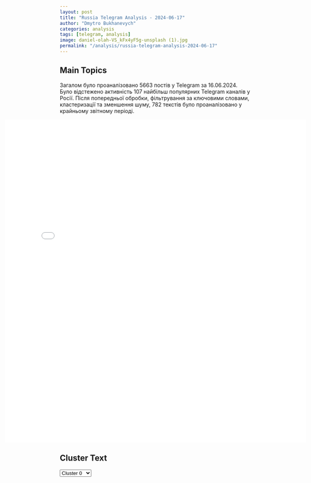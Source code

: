 ```yaml
---
layout: post
title: "Russia Telegram Analysis - 2024-06-17"
author: "Dmytro Bukhanevych"
categories: analysis
tags: [telegram, analysis]
image: daniel-olah-VS_kFx4yF5g-unsplash (1).jpg
permalink: "/analysis/russia-telegram-analysis-2024-06-17"
---
```


<style>
    /* Adjusting iframe-container styles */
    .wide-iframe-container {
        width: calc(100% + 30vw);  /* Extending the width */
        margin-left: -15vw;       /* Negative margin to push to the left */
        overflow: hidden;         /* In case the iframe content spills over */
    }

    .wide-iframe-container iframe {
        width: 100%;  /* Making the iframe take the full width of its container */
        border: none; /* Removing any borders from the iframe */
    }

    /* Toggle mechanism */
    .hidden {
        display: none;
    }
    
    .show-content-target:checked + .show-content {
        display: block;
    }
</style>

<h2>Main Topics</h2>
<p>Загалом було проаналізовано 5663 постів у Telegram за 16.06.2024. Було відстежено активність 107 найбільш популярних Telegram каналів у Росії. Після попередньої обробки, фільтрування за ключовими словами, кластеризації та зменшення шуму, 782 текстів було проаналізовано у крайньому звітному періоді.</p>
<!-- Embedding Main Plotly Visualization -->
<div class="wide-iframe-container">
    <iframe src="{{site.baseurl}}/visualizations/2024-06-17/fig_topics_time.html" height="850"></iframe>
</div>


<h2>Cluster Text</h2>

<!-- Dropdown to select a cluster -->
<select id="clusterSelector" onchange="displayClusterText()">
<option value="0">Cluster 0</option><option value="1">Cluster 1</option><option value="2">Cluster 2</option><option value="3">Cluster 3</option><option value="4">Cluster 4</option><option value="5">Cluster 5</option><option value="6">Cluster 6</option><option value="7">Cluster 7</option><option value="8">Cluster 8</option><option value="9">Cluster 9</option><option value="10">Cluster 10</option><option value="11">Cluster 11</option><option value="12">Cluster 12</option>
</select>

<!-- Display area for the selected cluster's text -->
<div id="clusterTextDisplay" class="hidden"></div>

<script type="text/javascript">
    var clusterDetails = {"0": "<b>Total Posts:</b> 20<br><b>Date:</b> 2024-06-16 11:53:20+00:00<br><b>Author:</b> novosti_efir<br><b>Link:</b> https://t.me/s/novosti_efir/55059<br><b>Subscribers:</b> 3904973<br><b>Text:</b> \u0422\u0435\u043a\u0441\u0442: \u0410\u0440\u043c\u0435\u043d\u0438\u044f, \u0411\u0440\u0430\u0437\u0438\u043b\u0438\u044f, \u0418\u043d\u0434\u0438\u044f, \u0421\u0430\u0443\u0434\u043e\u0432\u0441\u043a\u0430\u044f \u0410\u0440\u0430\u0432\u0438\u044f, \u0421\u043b\u043e\u0432\u0430\u043a\u0438\u044f, \u042e\u0410\u0420 \u0438 \u041e\u0410\u042d \u043e\u0442\u043a\u0430\u0437\u0430\u043b\u0438\u0441\u044c \u043f\u043e\u0434\u043f\u0438\u0441\u044b\u0432\u0430\u0442\u044c \u0438\u0442\u043e\u0433\u043e\u0432\u0443\u044e \u0434\u0435\u043a\u043b\u0430\u0440\u0430\u0446\u0438\u044e \u043a\u043e\u043d\u0444\u0435\u0440\u0435\u043d\u0446\u0438\u0438 \u043f\u043e \u0423\u043a\u0440\u0430\u0438\u043d\u0435 \u0432 \u0428\u0432\u0435\u0439\u0446\u0430\u0440\u0438\u0438.\u041f\u0440\u0438 \u044d\u0442\u043e\u043c \u0432 \u0441\u043f\u0438\u0441\u043a\u0435 \u043f\u043e\u0434\u0434\u0435\u0440\u0436\u0430\u0432\u0448\u0438\u0445 \u0435\u0441\u0442\u044c \u0421\u0435\u0440\u0431\u0438\u044f, \u0422\u0443\u0440\u0446\u0438\u044f \u0438 \u0412\u0435\u043d\u0433\u0440\u0438\u044f.\u0418\u0442\u043e\u0433\u043e\u0432\u044b\u0439 \u0434\u043e\u043a\u0443\u043c\u0435\u043d\u0442 \u043a\u043e\u043d\u0444\u0435\u0440\u0435\u043d\u0446\u0438\u0438 \u0432 \u0411\u044e\u0440\u0433\u0435\u043d\u0448\u0442\u043e\u043a\u0435 \u043f\u043e\u0434\u0434\u0435\u0440\u0436\u0430\u043b\u0438 80 \u0441\u0442\u0440\u0430\u043d \u0438\u0437 91, \u0443\u0447\u0430\u0441\u0442\u0432\u043e\u0432\u0430\u0432\u0448\u0435\u0439 \u0432 \u0444\u043e\u0440\u0443\u043c\u0435, \u0441\u043e\u043e\u0431\u0449\u0438\u043b\u0438 \u043e\u0440\u0433\u0430\u043d\u0438\u0437\u0430\u0442\u043e\u0440\u044b\ud83d\udce2 \u041f\u0440\u044f\u043c\u043e\u0439 \u044d\u0444\u0438\u0440 - \u043f\u043e\u0434\u043f\u0438\u0441\u0430\u0442\u044c\u0441\u044f", "1": "<b>Total Posts:</b> 104<br><b>Date:</b> 2024-06-16 10:16:08+00:00<br><b>Author:</b> sladkov_plus<br><b>Link:</b> https://t.me/s/Sladkov_plus/10709<br><b>Subscribers:</b> 901300<br><b>Text:</b> \u0422\u0435\u043a\u0441\u0442: \u00ab\u0410\u0434\u0435\u043a\u0432\u0430\u0442\u043d\u044b\u0439 \u0445\u0430\u0440\u044c\u043a\u043e\u0432\u0447\u0430\u043d\u0438\u043d\u00bb \u0441\u043f\u0435\u0446\u0438\u0430\u043b\u044c\u043d\u043e \u0434\u043b\u044f \u043a\u0430\u043d\u0430\u043b\u0430 \u00ab\u0421\u043b\u0430\u0434\u043a\u043e\u0432+\u00bb.16.06.2024\u2014 \u041d\u0435\u0431\u044b\u0432\u0430\u043b\u0430\u044f \u043e\u0433\u043d\u0435\u0432\u0430\u044f \u0430\u043a\u0442\u0438\u0432\u043d\u043e\u0441\u0442\u044c \u0420\u043e\u0441\u0441\u0438\u0439\u0441\u043a\u043e\u0439 \u0410\u0440\u043c\u0438\u0438 \u043d\u0430 \u043d\u0430\u043f\u0440\u0430\u0432\u043b\u0435\u043d\u0438\u0438 \u0412\u043e\u043b\u0447\u0430\u043d\u0441\u043a-\u041b\u0438\u043f\u0446\u044b.\u2014 \u0416\u0435\u0441\u0442\u043e\u0447\u0430\u0439\u0448\u0438\u0435 \u0431\u043e\u0438 \u0432 \u0440\u0430\u0439\u043e\u043d\u0435 \u0430\u0433\u0440\u0435\u0433\u0430\u0442\u043d\u043e\u0433\u043e \u0437\u0430\u0432\u043e\u0434\u0430 \u0432 \u0412\u043e\u043b\u0447\u0430\u043d\u0441\u043a\u0435. \u041c\u044b \u043a\u043e\u043d\u0442\u0440\u043e\u043b\u0438\u0440\u0443\u0435\u043c \u0431\u041e\u043b\u044c\u0448\u0443\u044e \u0447\u0430\u0441\u0442\u044c. \u2014 \u041d\u0430\u0448\u0438 \u0440\u0430\u0441\u0448\u0438\u0440\u044f\u044e\u0442 \u0444\u0440\u043e\u043d\u0442 \u043d\u0430 \u0443\u0447\u0430\u0441\u0442\u043a\u0435 \u0432\u043e\u0441\u0442\u043e\u0447\u043d\u0435\u0435 \u0412\u043e\u043b\u0447\u0430\u043d\u0441\u043a\u0430. \u2014 \u041b\u0438\u043f\u0446\u044b: \u043e\u0441\u043d\u043e\u0432\u043d\u0430\u044f \u0437\u0430\u0434\u0430\u0447\u0430 \u2014 \u0443\u0433\u043b\u0443\u0431\u0438\u0442\u044c\u0441\u044f \u043d\u0430 \u0442\u0435\u0440\u0440\u0438\u0442\u043e\u0440\u0438\u044e \u043f\u0440\u043e\u0442\u0438\u0432\u043d\u0438\u043a\u0430, \u043e\u0441\u043d\u043e\u0432\u0430\u0442\u0435\u043b\u044c\u043d\u043e \u0437\u0430\u043a\u0440\u0435\u043f\u0438\u0442\u044c\u0441\u044f. \u0417\u0430\u0434\u0430\u0447\u0430 \u0432\u044b\u043f\u043e\u043b\u043d\u0435\u043d\u0430. \u2014 \u0411\u0430\u0442\u0430\u043b\u044c\u043e\u043d 42-\u0439 \u0431\u0440\u0438\u0433\u0430\u0434\u044b \u0412\u0421\u0423 \u0431\u044b\u043b \u0434\u043e\u0443\u043a\u043e\u043c\u043f\u043b\u0435\u043a\u0442\u043e\u0432\u0430\u043d \u0438\u0437 \u0441\u043e\u0441\u0442\u0430\u0432\u0430 \u0443\u0440\u043e\u0436\u0435\u043d\u0446\u0435\u0432 \u0425\u0430\u0440\u044c\u043a\u043e\u0432\u0430 \u0438 \u0425\u0430\u0440\u044c\u043a\u043e\u0432\u0441\u043a\u043e\u0439 \u043e\u0431\u043b\u0430\u0441\u0442\u0438 \u2014 \u0432\u0441\u0435 \u0438\u0449\u0443\u0442 \u0440\u043e\u0434\u0441\u0442\u0432\u0435\u043d\u043d\u0438\u043a\u043e\u0432. \u0411\u0430\u0442\u0430\u043b\u044c\u043e\u043d \u043f\u043e\u043d\u0435\u0441 \u0441\u0443\u0449\u0435\u0441\u0442\u0432\u0435\u043d\u043d\u044b\u0435 \u043f\u043e\u0442\u0435\u0440\u0438. \u2014 \u041f\u0440\u0430\u043a\u0442\u0438\u0447\u0435\u0441\u043a\u0438 \u0441\u0442\u0430\u043b \u0440\u0435\u0430\u043b\u0438\u0437\u043e\u0432\u044b\u0432\u0430\u0442\u044c\u0441\u044f \u043f\u043b\u0430\u043d \u041c\u0438\u043d\u044e\u0441\u0442\u0430 \u0423\u043a\u0440\u0430\u0438\u043d\u044b \u043e \u043f\u0440\u0438\u0432\u043b\u0435\u0447\u0435\u043d\u0438\u0438 \u0431\u044b\u0432\u0448\u0438\u0445 \u0437\u0430\u043a\u043b\u044e\u0447\u0435\u043d\u043d\u044b\u0445 \u0434\u043b\u044f \u043e\u0442\u043f\u0440\u0430\u0432\u043a\u0438 \u0438\u0445 \u043d\u0430 \u043b\u0438\u043d\u0438\u044e \u0431\u043e\u0435\u0432\u043e\u0433\u043e \u0441\u043e\u043f\u0440\u0438\u043a\u043e\u0441\u043d\u043e\u0432\u0435\u043d\u0438\u044f. \u2014 \u0414\u0432\u0443\u043c \u043f\u043e\u0436\u0438\u043b\u044b\u043c \u0436\u0435\u043d\u0449\u0438\u043d\u0430\u043c \u0441 \u0442\u0440\u0443\u0434\u043e\u043c \u0443\u0434\u0430\u043b\u043e\u0441\u044c \u0432\u044b\u0439\u0442\u0438 \u0438\u0437 \u0412\u043e\u043b\u0447\u0430\u043d\u0441\u043a\u0430. \u041e\u043d\u0438 \u043f\u0440\u043e\u0448\u043b\u0438 \u043f\u0435\u0448\u043a\u043e\u043c \u043e\u043a\u043e\u043b\u043e 12 \u043a\u0438\u043b\u043e\u043c\u0435\u0442\u0440\u043e\u0432 \u0432 \u0441\u0442\u043e\u0440\u043e\u043d\u0443 \u043f\u043e\u0434\u0440\u0430\u0437\u0434\u0435\u043b\u0435\u043d\u0438\u0439 \u0420\u043e\u0441\u0441\u0438\u0439\u0441\u043a\u043e\u0439 \u0410\u0440\u043c\u0438\u0438, \u043a\u043e\u0442\u043e\u0440\u044b\u0435 \u043d\u0430\u0445\u043e\u0434\u044f\u0442\u0441\u044f \u043d\u0430 \u0433\u0440\u0430\u043d\u0438\u0446\u0435. \u041f\u043e\u0441\u0442\u043e\u044f\u043d\u043d\u043e \u043f\u043e\u0432\u0442\u043e\u0440\u044f\u044e\u0442: \u00ab\u0421\u043a\u043e\u0440\u0435\u0435 \u0431\u044b \u0443\u0436\u0435 \u0440\u0443\u0441\u0441\u043a\u0438\u0435 \u043f\u0440\u0438\u0448\u043b\u0438 \u0438 \u043e\u0441\u0442\u0430\u043b\u0438\u0441\u044c \u0432 \u0425\u0430\u0440\u044c\u043a\u043e\u0432\u0441\u043a\u043e\u0439 \u043e\u0431\u043b\u0430\u0441\u0442\u0438\u00bb. \u0423 \u044d\u0442\u0438\u0445 \u0436\u0435\u043d\u0449\u0438\u043d \u043f\u043b\u0435\u043c\u044f\u043d\u043d\u0438\u043a\u0438 \u0438 \u0432\u043d\u0443\u043a\u0438 \u0432\u043e\u044e\u044e\u0442 \u0432 \u0412\u043e\u043e\u0440\u0443\u0436\u0451\u043d\u043d\u044b\u0445 \u0441\u0438\u043b\u0430\u0445 \u0420\u043e\u0441\u0441\u0438\u0438.", "2": "<b>Total Posts:</b> 17<br><b>Date:</b> 2024-06-16 05:43:09+00:00<br><b>Author:</b> dmitrynikotin<br><b>Link:</b> https://t.me/s/dmitrynikotin/20592<br><b>Subscribers:</b> 692109<br><b>Text:</b> \u0422\u0435\u043a\u0441\u0442: \u0421\u0428\u0410 \u043f\u044b\u0442\u0430\u043b\u0438\u0441\u044c \u043e\u0431\u043c\u0430\u043d\u043e\u043c \u0437\u0430\u0441\u0442\u0430\u0432\u0438\u0442\u044c \u041a\u0438\u0442\u0430\u0439 \u0432\u0442\u043e\u0440\u0433\u043d\u0443\u0442\u044c\u0441\u044f \u043d\u0430 \u0422\u0430\u0439\u0432\u0430\u043d\u044c, \u043d\u043e \u041f\u0435\u043a\u0438\u043d \u00ab\u043d\u0435 \u043a\u043b\u044e\u043d\u0443\u043b \u043d\u0430 \u043d\u0430\u0436\u0438\u0432\u043a\u0443\u00bb. \u041e\u0431 \u044d\u0442\u043e\u043c \u0421\u0438 \u0426\u0437\u0438\u043d\u044c\u043f\u0438\u043d \u0432 \u0430\u043f\u0440\u0435\u043b\u0435 2023 \u0433\u043e\u0434\u0430 \u0437\u0430\u044f\u0432\u0438\u043b \u043d\u0430 \u0432\u0441\u0442\u0440\u0435\u0447\u0435 \u0441 \u0433\u043b\u0430\u0432\u043e\u0439 \u0415\u0432\u0440\u043e\u043a\u043e\u043c\u0438\u0441\u0441\u0438\u0438 \u0423\u0440\u0441\u0443\u043b\u043e\u0439 \u0444\u043e\u043d \u0434\u0435\u0440 \u041b\u044f\u0439\u0435\u043d, \u043f\u0435\u0440\u0435\u0434\u0430\u0435\u0442 Financial Times.\u0414\u043c\u0438\u0442\u0440\u0438\u0439 \u041d\u0438\u043a\u043e\u0442\u0438\u043d. \u041f\u043e\u0434\u043f\u0438\u0441\u0430\u0442\u044c\u0441\u044f!", "3": "<b>Total Posts:</b> 55<br><b>Date:</b> 2024-06-16 10:03:03+00:00<br><b>Author:</b> warhistoryalconafter<br><b>Link:</b> https://t.me/s/warhistoryalconafter/169231<br><b>Subscribers:</b> 519607<br><b>Text:</b> \u0422\u0435\u043a\u0441\u0442: \ud83c\uddf7\ud83c\uddfa\ud83c\uddfa\ud83c\udde6 \u041f\u0443\u0442\u0438\u043d \u043d\u0435 \u043e\u0442\u0432\u0435\u0440\u0433\u0430\u0435\u0442 \u0432\u043e\u0437\u043c\u043e\u0436\u043d\u043e\u0441\u0442\u044c \u043f\u0435\u0440\u0435\u0433\u043e\u0432\u043e\u0440\u043e\u0432 \u0441 \u0423\u043a\u0440\u0430\u0438\u043d\u043e\u0439, \u043e\u0442\u043c\u0435\u0447\u0430\u044f, \u0447\u0442\u043e \u0442\u0430\u043c \u0435\u0441\u0442\u044c \u043b\u0435\u0433\u0438\u0442\u0438\u043c\u043d\u044b\u0435 \u043e\u0440\u0433\u0430\u043d\u044b \u0432\u043b\u0430\u0441\u0442\u0438 \u2014 \u041f\u0435\u0441\u043a\u043e\u0432. \u0414\u0440\u0443\u0433\u0438\u0435 \u0437\u0430\u044f\u0432\u043b\u0435\u043d\u0438\u044f:\u2796 \u043d\u044b\u043d\u0435\u0448\u043d\u044f\u044f \u0434\u0438\u043d\u0430\u043c\u0438\u043a\u0430 \u043d\u0430 \u0444\u0440\u043e\u043d\u0442\u0435 \u0434\u0435\u043c\u043e\u043d\u0441\u0442\u0440\u0438\u0440\u0443\u0435\u0442 \u0443\u0445\u0443\u0434\u0448\u0435\u043d\u0438\u0435 \u043f\u043e\u043b\u043e\u0436\u0435\u043d\u0438\u044f \u0423\u043a\u0440\u0430\u0438\u043d\u044b;\u2796 \u0432\u044b\u0440\u0430\u0431\u043e\u0442\u0430\u0442\u044c \u0441\u0438\u0441\u0442\u0435\u043c\u0443 \u0433\u0430\u0440\u0430\u043d\u0442\u0438\u0439 \u0432 \u0441\u043b\u0443\u0447\u0430\u0435 \u0434\u043e\u0433\u043e\u0432\u043e\u0440\u0435\u043d\u043d\u043e\u0441\u0442\u0438 \u0441 \u0423\u043a\u0440\u0430\u0438\u043d\u043e\u0439 \u0441\u043b\u043e\u0436\u043d\u043e, \u043d\u043e \u0435\u0441\u043b\u0438 \u043a\u0438\u0435\u0432\u0441\u043a\u0438\u0439 \u0440\u0435\u0436\u0438\u043c \u043f\u0440\u043e\u044f\u0432\u0438\u0442 \u0442\u0440\u0435\u0437\u0432\u043e\u0441\u0442\u044c, \u0442\u043e \u044d\u0442\u043e \u043f\u0440\u0435\u0434\u0441\u0442\u043e\u0438\u0442 \u0441\u0434\u0435\u043b\u0430\u0442\u044c;\u2796\u0417\u0435\u043b\u0435\u043d\u0441\u043a\u0438\u0439 \u043d\u0435 \u0442\u043e\u0442 \u0447\u0435\u043b\u043e\u0432\u0435\u043a, \u0441 \u043a\u043e\u0442\u043e\u0440\u044b\u043c \u043c\u043e\u0436\u043d\u043e \u0444\u0438\u043a\u0441\u0438\u0440\u043e\u0432\u0430\u0442\u044c \u0434\u043e\u0433\u043e\u0432\u043e\u0440\u0435\u043d\u043d\u043e\u0441\u0442\u0438, \u0434\u0435 \u044e\u0440\u0435 \u044d\u0442\u043e \u0431\u0443\u0434\u0435\u0442 \u043d\u0435\u043b\u0435\u0433\u0438\u0442\u0438\u043c\u043d\u044b\u043c;\u2796 \u041c\u0438\u0440\u043d\u044b\u0435 \u0438\u043d\u0438\u0446\u0438\u0430\u0442\u0438\u0432\u044b \u041f\u0443\u0442\u0438\u043d\u0430 \u0441\u0434\u0435\u043b\u0430\u043d\u044b \u0441 \u0443\u0447\u0435\u0442\u043e\u043c \u0440\u0435\u0430\u043b\u0438\u0439 \u043d\u0430 \u0437\u0435\u043c\u043b\u0435 .\u041f\u043e\u0434\u043f\u0438\u0441\u0430\u0442\u044c\u0441\u044f \u043d\u0430 \u043a\u0430\u043d\u0430\u043b", "4": "<b>Total Posts:</b> 60<br><b>Date:</b> 2024-06-16 19:31:09+00:00<br><b>Author:</b> tass_agency<br><b>Link:</b> https://t.me/s/tass_agency/255043<br><b>Subscribers:</b> 422517<br><b>Text:</b> \u0422\u0435\u043a\u0441\u0442: \u041e\u0442\u0441\u0443\u0442\u0441\u0442\u0432\u0438\u0435 \u0435\u0434\u0438\u043d\u0441\u0442\u0432\u0430 \u043d\u0430 \u043a\u043e\u043d\u0444\u0435\u0440\u0435\u043d\u0446\u0438\u0438 \u0432 \u0428\u0432\u0435\u0439\u0446\u0430\u0440\u0438\u0438 \u0438 \u043e\u0436\u0438\u0434\u0430\u043d\u0438\u0435 F-16. \u0421\u043e\u0431\u044b\u0442\u0438\u044f \u0432\u043e\u043a\u0440\u0443\u0433 \u0423\u043a\u0440\u0430\u0438\u043d\u044b. \u0425\u043e\u0434 \u043e\u043f\u0435\u0440\u0430\u0446\u0438\u0438\u25aa\ufe0f\u041f\u043e\u0434\u0440\u0430\u0437\u0434\u0435\u043b\u0435\u043d\u0438\u044f \u0412\u043e\u0441\u0442\u043e\u0447\u043d\u043e\u0439 \u0433\u0440\u0443\u043f\u043f\u0438\u0440\u043e\u0432\u043a\u0438 \u043e\u0441\u0432\u043e\u0431\u043e\u0434\u0438\u043b\u0438 \u043d\u0430\u0441\u0435\u043b\u0435\u043d\u043d\u044b\u0439 \u043f\u0443\u043d\u043a\u0442 \u0417\u0430\u0433\u043e\u0440\u043d\u043e\u0435 \u0417\u0430\u043f\u043e\u0440\u043e\u0436\u0441\u043a\u043e\u0439 \u043e\u0431\u043b\u0430\u0441\u0442\u0438, \u0441\u043e\u043e\u0431\u0449\u0438\u043b\u0438 \u0432 \u041c\u041e \u0420\u0424. \u041a\u043e\u043d\u0444\u0435\u0440\u0435\u043d\u0446\u0438\u044f \u0432 \u0428\u0432\u0435\u0439\u0446\u0430\u0440\u0438\u0438\u25aa\ufe0f\u041d\u0430 \u043a\u043e\u043d\u0444\u0435\u0440\u0435\u043d\u0446\u0438\u0438 \u043f\u043e \u0423\u043a\u0440\u0430\u0438\u043d\u0435 \u043d\u0435 \u0431\u044b\u043b\u043e \u043f\u043e\u043b\u043d\u043e\u0433\u043e \u0435\u0434\u0438\u043d\u0441\u0442\u0432\u0430, \u0437\u0430\u044f\u0432\u0438\u043b\u0430 \u043f\u0440\u0435\u0437\u0438\u0434\u0435\u043d\u0442 \u0428\u0432\u0435\u0439\u0446\u0430\u0440\u0438\u0438. \u0421\u0442\u0440\u0430\u043d\u0430 \u0433\u043e\u0442\u043e\u0432\u0430 \u043e\u0440\u0433\u0430\u043d\u0438\u0437\u043e\u0432\u0430\u0442\u044c \u0443 \u0441\u0435\u0431\u044f \u043d\u043e\u0432\u044b\u0435 \u0432\u0441\u0442\u0440\u0435\u0447\u0438 \u043f\u043e \u0443\u0440\u0435\u0433\u0443\u043b\u0438\u0440\u043e\u0432\u0430\u043d\u0438\u044e \u043a\u043e\u043d\u0444\u043b\u0438\u043a\u0442\u0430.\u041c\u0438\u0440\u043d\u044b\u0435 \u043f\u0440\u0435\u0434\u043b\u043e\u0436\u0435\u043d\u0438\u044f\u25aa\ufe0f\u0417\u0435\u043b\u0435\u043d\u0441\u043a\u043e\u043c\u0443 \u0441\u0442\u043e\u0438\u0442 \u043f\u043e\u0434\u0443\u043c\u0430\u0442\u044c \u043e \u043c\u0438\u0440\u043d\u043e\u043c \u043f\u0440\u0435\u0434\u043b\u043e\u0436\u0435\u043d\u0438\u0438 \u041f\u0443\u0442\u0438\u043d\u0430, \u043f\u043e\u0442\u043e\u043c\u0443 \u0447\u0442\u043e \u0432\u043e\u0435\u043d\u043d\u0430\u044f \u043e\u0431\u0441\u0442\u0430\u043d\u043e\u0432\u043a\u0430 \u0434\u043b\u044f \u041a\u0438\u0435\u0432\u0430 \u0443\u0445\u0443\u0434\u0448\u0430\u0435\u0442\u0441\u044f, \u0437\u0430\u044f\u0432\u0438\u043b \u041f\u0435\u0441\u043a\u043e\u0432. \u0422\u0435\u0445\u043d\u0438\u043a\u0430 \u0438 \u0434\u0435\u043d\u044c\u0433\u0438 \u0434\u043b\u044f \u0423\u043a\u0440\u0430\u0438\u043d\u044b\u25aa\ufe0f\u041a\u0438\u0435\u0432 \u043e\u0436\u0438\u0434\u0430\u0435\u0442 \u043f\u043e\u0441\u0442\u0430\u0432\u043a\u0438 \u0438\u0441\u0442\u0440\u0435\u0431\u0438\u0442\u0435\u043b\u0435\u0439-\u0431\u043e\u043c\u0431\u0430\u0440\u0434\u0438\u0440\u043e\u0432\u0449\u0438\u043a\u043e\u0432 F-16 \u0438\u0437 \u0414\u0430\u043d\u0438\u0438 \u0432 \u0431\u043b\u0438\u0436\u0430\u0439\u0448\u0435\u0435 \u0432\u0440\u0435\u043c\u044f, \u0441\u043e\u043e\u0431\u0449\u0438\u043b \u0417\u0435\u043b\u0435\u043d\u0441\u043a\u0438\u0439.", "5": "<b>Total Posts:</b> 32<br><b>Date:</b> 2024-06-16 18:27:26+00:00<br><b>Author:</b> tass_agency<br><b>Link:</b> https://t.me/s/tass_agency/255039<br><b>Subscribers:</b> 422517<br><b>Text:</b> \u0422\u0435\u043a\u0441\u0442: \u041e\u0431\u0430\u043c\u0430 \u0431\u044b\u043b \u0432\u044b\u043d\u0443\u0436\u0434\u0435\u043d \u0443\u0432\u0435\u0441\u0442\u0438 \u0437\u0430\u0441\u0442\u044b\u0432\u0448\u0435\u0433\u043e \u0411\u0430\u0439\u0434\u0435\u043d\u0430 \u0441\u043e \u0441\u0446\u0435\u043d\u044b \u043f\u043e\u0441\u043b\u0435 \u0432\u044b\u0441\u0442\u0443\u043f\u043b\u0435\u043d\u0438\u044f \u043d\u0430 \u043c\u0435\u0440\u043e\u043f\u0440\u0438\u044f\u0442\u0438\u0438 \u043f\u043e \u0441\u0431\u043e\u0440\u0443 \u0441\u0440\u0435\u0434\u0441\u0442\u0432 \u0434\u043b\u044f \u0438\u0437\u0431\u0438\u0440\u0430\u0442\u0435\u043b\u044c\u043d\u043e\u0439 \u043a\u0430\u043c\u043f\u0430\u043d\u0438\u0438 \u0434\u0435\u0439\u0441\u0442\u0432\u0443\u044e\u0449\u0435\u0433\u043e \u0433\u043b\u0430\u0432\u044b \u0433\u043e\u0441\u0443\u0434\u0430\u0440\u0441\u0442\u0432\u0430. \u041d\u0430\u0446\u0438\u043e\u043d\u0430\u043b\u044c\u043d\u044b\u0439 \u043a\u043e\u043c\u0438\u0442\u0435\u0442 \u0420\u0435\u0441\u043f\u0443\u0431\u043b\u0438\u043a\u0430\u043d\u0441\u043a\u043e\u0439 \u043f\u0430\u0440\u0442\u0438\u0438 \u0421\u0428\u0410 \u0440\u0430\u0437\u043c\u0435\u0441\u0442\u0438\u043b \u0432 \u0441\u043e\u0446\u0441\u0435\u0442\u0438 X \u0437\u0430\u043f\u0438\u0441\u044c, \u043d\u0430 \u043a\u043e\u0442\u043e\u0440\u043e\u0439 \u0431\u044b\u0432\u0448\u0438\u0439 \u0438 \u0434\u0435\u0439\u0441\u0442\u0432\u0443\u044e\u0449\u0438\u0439 \u043f\u0440\u0435\u0437\u0438\u0434\u0435\u043d\u0442\u044b \u0441\u043e \u0441\u0446\u0435\u043d\u044b \u043f\u0440\u043e\u0449\u0430\u043b\u0438\u0441\u044c \u0441\u043e \u0437\u0440\u0438\u0442\u0435\u043b\u044f\u043c\u0438. \u0412 \u043a\u0430\u043a\u043e\u0439-\u0442\u043e \u043c\u043e\u043c\u0435\u043d\u0442 \u0411\u0430\u0439\u0434\u0435\u043d \u0437\u0430\u043c\u0435\u0440 \u0438 \u043f\u0440\u043e\u0441\u0442\u043e \u0443\u043b\u044b\u0431\u0430\u043b\u0441\u044f.", "6": "<b>Total Posts:</b> 21<br><b>Date:</b> 2024-06-16 11:03:06+00:00<br><b>Author:</b> rt_russian<br><b>Link:</b> https://t.me/s/rt_russian/204839<br><b>Subscribers:</b> 939788<br><b>Text:</b> \u0422\u0435\u043a\u0441\u0442: \u041e\u0446\u0435\u043f\u043b\u0435\u043d\u0438\u0435 \u043f\u043e\u043b\u0438\u0446\u0438\u0438 \u043d\u0435 \u0437\u0430\u0449\u0438\u0442\u0438\u043b\u043e \u0443\u0447\u0430\u0441\u0442\u043d\u0438\u043a\u043e\u0432 \u041b\u0413\u0411\u0422*-\u043f\u0430\u0440\u0430\u0434\u0430 \u0432 \u041a\u0438\u0435\u0432\u0435: \u043d\u0430\u0446\u0438\u043e\u043d\u0430\u043b\u0438\u0441\u0442\u044b, \u0432\u044b\u0441\u0442\u0443\u043f\u0430\u044e\u0449\u0438\u0435 \u043f\u0440\u043e\u0442\u0438\u0432 \u0433\u0435\u0435\u0432, \u043f\u0440\u043e\u0440\u0432\u0430\u043b\u0438\u0441\u044c \u043a \u043d\u0438\u043c \u0438 \u043d\u0430\u0447\u0430\u043b\u0430\u0441\u044c \u043f\u043e\u0442\u0430\u0441\u043e\u0432\u043a\u0430.\u0412\u0438\u0434\u0435\u043e \u043f\u0443\u0431\u043b\u0438\u043a\u0443\u044e\u0442 \u0443\u043a\u0440\u0430\u0438\u043d\u0441\u043a\u0438\u0435 \u043a\u0430\u043d\u0430\u043b\u044b. \u041f\u0438\u0448\u0443\u0442, \u0447\u0442\u043e \u0432 \u0433\u043e\u0440\u043e\u0434\u0435 \u043e\u0434\u043d\u043e\u0432\u0440\u0435\u043c\u0435\u043d\u043d\u043e \u043f\u0440\u043e\u0445\u043e\u0434\u0438\u043b\u043e \u0434\u0432\u0430 \u043c\u0430\u0440\u0448\u0430 \u2014 \u0437\u0430 \u0438 \u043f\u0440\u043e\u0442\u0438\u0432 \u0441\u0435\u043a\u0441\u0443\u0430\u043b\u044c\u043d\u044b\u0445 \u043c\u0435\u043d\u044c\u0448\u0438\u043d\u0441\u0442\u0432. \u0421\u0440\u0435\u0434\u0438 \u0442\u0435\u0445, \u043a\u0442\u043e \u0430\u0442\u0430\u043a\u043e\u0432\u0430\u043b \u043f\u0440\u0435\u0434\u0441\u0442\u0430\u0432\u0438\u0442\u0435\u043b\u0435\u0439 \u041b\u0413\u0411\u0422, \u0431\u044b\u043b\u0438 \u043b\u044e\u0434\u0438 \u0441 \u043d\u0430\u0446\u0438\u0441\u0442\u0441\u043a\u0438\u043c\u0438 \u0444\u043b\u0430\u0433\u0430\u043c\u0438.\u0412 \u0433\u0435\u0439-\u043f\u0430\u0440\u0430\u0434\u0435 \u043f\u0440\u0438\u043d\u044f\u043b\u0438 \u0443\u0447\u0430\u0441\u0442\u0438\u0435 \u043f\u0440\u0438\u043c\u0435\u0440\u043d\u043e 500 \u0447\u0435\u043b\u043e\u0432\u0435\u043a, \u043e\u043d \u0434\u043b\u0438\u043b\u0441\u044f \u043e\u043a\u043e\u043b\u043e \u043f\u043e\u043b\u0443\u0447\u0430\u0441\u0430. \u0417\u0430\u0442\u0435\u043c \u043e\u0440\u0433\u0430\u043d\u0438\u0437\u0430\u0442\u043e\u0440\u044b (\u043f\u043e \u0434\u0430\u043d\u043d\u044b\u043c \u043d\u0435\u043a\u043e\u0442\u043e\u0440\u044b\u0445 \u043c\u0435\u0441\u0442\u043d\u044b\u0445 \u0433\u0440\u0443\u043f\u043f, \u044d\u0442\u043e \u0431\u044b\u043b\u0430 \u043f\u043e\u043b\u0438\u0446\u0438\u044f) \u043f\u0440\u0438\u0437\u0432\u0430\u043b\u0438 \u0443\u0447\u0430\u0441\u0442\u043d\u0438\u043a\u043e\u0432 \u0443\u043a\u0440\u044b\u0442\u044c\u0441\u044f \u0432 \u043c\u0435\u0442\u0440\u043e, \u0447\u0442\u043e\u0431\u044b \u0438\u0437\u0431\u0435\u0436\u0430\u0442\u044c \u043f\u0440\u043e\u0432\u043e\u043a\u0430\u0446\u0438\u0439, \u043f\u0438\u0448\u0443\u0442 \u0432 \u0441\u0435\u0442\u0438.* \u0414\u0432\u0438\u0436\u0435\u043d\u0438\u0435 \u041b\u0413\u0411\u0422 \u043f\u0440\u0438\u0437\u043d\u0430\u043d\u043e \u044d\u043a\u0441\u0442\u0440\u0435\u043c\u0438\u0441\u0442\u0441\u043a\u0438\u043c \u0438 \u0437\u0430\u043f\u0440\u0435\u0449\u0435\u043d\u043e \u0432 \u0420\u0424.\ud83d\udfe9 \u041f\u043e\u0434\u043f\u0438\u0441\u0430\u0442\u044c\u0441\u044f. \u041f\u0440\u0438\u0441\u043b\u0430\u0442\u044c \u043d\u043e\u0432\u043e\u0441\u0442\u044c", "7": "<b>Total Posts:</b> 33<br><b>Date:</b> 2024-06-16 09:26:50+00:00<br><b>Author:</b> bbcrussian<br><b>Link:</b> https://t.me/s/bbcrussian/66540<br><b>Subscribers:</b> 385154<br><b>Text:</b> \u0422\u0435\u043a\u0441\u0442: \u041a\u043e\u0440\u0440\u0435\u0441\u043f\u043e\u043d\u0434\u0435\u043d\u0442 \u041d\u0438\u043a\u0438\u0442\u0430 \u0426\u0438\u0446\u0430\u0433\u0438 \u043f\u043e\u0433\u0438\u0431 \u0432 \u0414\u043e\u043d\u0435\u0446\u043a\u043e\u0439 \u043e\u0431\u043b\u0430\u0441\u0442\u0438\u0412 \u0430\u043d\u043d\u0435\u043a\u0441\u0438\u0440\u043e\u0432\u0430\u043d\u043d\u043e\u0439 \u0420\u043e\u0441\u0441\u0438\u0435\u0439 \u0447\u0430\u0441\u0442\u0438 \u0414\u043e\u043d\u0435\u0446\u043a\u043e\u0439 \u043e\u0431\u043b\u0430\u0441\u0442\u0438 \u0423\u043a\u0440\u0430\u0438\u043d\u044b, \u0432 \u0440\u0430\u0439\u043e\u043d\u0435 \u041d\u0438\u043a\u043e\u043b\u044c\u0441\u043a\u043e\u0433\u043e \u043c\u043e\u043d\u0430\u0441\u0442\u044b\u0440\u044f \u043f\u043e\u0434 \u0423\u0433\u043b\u0435\u0434\u0430\u0440\u043e\u043c, \u043f\u043e\u0433\u0438\u0431 \u0440\u043e\u0441\u0441\u0438\u0439\u0441\u043a\u0438\u0439 \u0436\u0443\u0440\u043d\u0430\u043b\u0438\u0441\u0442 \u041d\u0438\u043a\u0438\u0442\u0430 \u0426\u0438\u0446\u0430\u0433\u0438.\u0418\u0437\u0434\u0430\u043d\u0438\u0435 News.ru, \u043e\u0442 \u043a\u043e\u0442\u043e\u0440\u043e\u0433\u043e \u043e\u043d \u0431\u044b\u043b \u0432 \u043a\u043e\u043c\u0430\u043d\u0434\u0438\u0440\u043e\u0432\u043a\u0435, \u043f\u0438\u0448\u0435\u0442, \u0447\u0442\u043e \u043e\u043d \u043f\u043e\u0433\u0438\u0431 \u043f\u0440\u0438 \u0430\u0442\u0430\u043a\u0435 \u0434\u0440\u043e\u043d\u043e\u0432 \u0412\u0421\u0423.\u0420\u0435\u043f\u043e\u0440\u0442\u0430\u0436 \u0426\u0438\u0446\u0430\u0433\u0438 \u0438\u0437 \u043e\u0441\u0442\u0430\u0432\u043b\u0435\u043d\u043d\u043e\u0433\u043e \u0428\u0435\u0431\u0435\u043a\u0438\u043d\u043e \u0432 2023 \u0433\u043e\u0434\u0443 \u043f\u043e\u043b\u0443\u0447\u0438\u043b \u0436\u0443\u0440\u043d\u0430\u043b\u0438\u0441\u0442\u0441\u043a\u0443\u044e \u043f\u0440\u0435\u043c\u0438\u044e \u00ab\u0420\u0435\u0434\u043a\u043e\u043b\u043b\u0435\u0433\u0438\u044f\u00bb.\u041d\u0438\u043a\u0438\u0442\u0430 \u0426\u0438\u0446\u0430\u0433\u0438 \u0440\u0430\u0431\u043e\u0442\u0430\u043b \u0444\u043e\u0442\u043e\u043a\u043e\u0440\u0440\u0435\u0441\u043f\u043e\u043d\u0434\u0435\u043d\u0442\u043e\u043c \u0438 \u043f\u0438\u0441\u0430\u043b \u0441\u0442\u0430\u0442\u044c\u0438 \u0434\u043b\u044f \u0440\u0430\u0437\u043d\u044b\u0445 \u0438\u0437\u0434\u0430\u043d\u0438\u0439, \u0432 \u0442\u043e\u043c \u0447\u0438\u0441\u043b\u0435 \u0434\u043b\u044f \u00ab\u041b\u0435\u043d\u0442\u044b.\u0440\u0443\u00bb, \u00ab\u0425\u043e\u043b\u043e\u0434\u0430\u00bb \u0438 \u00ab\u041d\u043e\u0432\u043e\u0439 \u0432\u043a\u043b\u0430\u0434\u043a\u0438\u00bb.", "8": "<b>Total Posts:</b> 29<br><b>Date:</b> 2024-06-16 05:49:46+00:00<br><b>Author:</b> ukraina_ru<br><b>Link:</b> https://t.me/s/ukraina_ru/204753<br><b>Subscribers:</b> 430265<br><b>Text:</b> \u0422\u0435\u043a\u0441\u0442: \u2755 \u0421\u0432\u043e\u0434\u043a\u0430 \u043d\u0430 \u0443\u0442\u0440\u043e 16 \u0438\u044e\u043d\u044f \u043e\u0442 \u0432\u043e\u0435\u043d\u043a\u043e\u0440\u0430 \u0415\u0432\u0433\u0435\u043d\u0438\u044f \u041b\u0438\u0441\u0438\u0446\u044b\u043d\u0430:\ud83d\udfe5 \u0414\u043e\u043d\u0435\u0446\u043a\u043e\u0435 \u043d\u0430\u043f\u0440\u0430\u0432\u043b\u0435\u043d\u0438\u0435:\u0427\u0430\u0441\u043e\u0432 \u042f\u0440: \u041e\u0436\u0435\u0441\u0442\u043e\u0447\u0435\u043d\u043d\u044b\u0435 \u0431\u043e\u0438 \u0432 \u043c\u0438\u043a\u0440\u043e\u0440\u0430\u0439\u043e\u043d\u0435 \"\u041a\u0430\u043d\u0430\u043b\". \u0412\u0421\u0423 \u0443\u043a\u0440\u0435\u043f\u043b\u044f\u044e\u0442 \u043f\u043e\u0437\u0438\u0446\u0438\u0438.\u041d\u0435\u0432\u0435\u043b\u044c\u0441\u043a\u043e\u0435: \u0412\u0421 \u0420\u0424 \u0432\u044b\u0431\u0438\u0432\u0430\u044e\u0442 \u0412\u0421\u0423 \u0438\u0437 \u044e\u0433\u043e-\u0432\u043e\u0441\u0442\u043e\u0447\u043d\u043e\u0439 \u0447\u0430\u0441\u0442\u0438. \u0410\u043a\u0442\u0438\u0432\u0438\u0437\u0430\u0446\u0438\u044f \u0431\u043e\u0451\u0432 \u043f\u043e\u043c\u043e\u0433\u0430\u0435\u0442 \u043f\u0440\u043e\u0434\u0432\u0438\u0436\u0435\u043d\u0438\u044e \u0432 \u041a\u0440\u0430\u0441\u043d\u043e\u0433\u043e\u0440\u043e\u0432\u043a\u0435.\u0421\u043e\u043e\u0431\u0449\u0430\u043b\u043e\u0441\u044c, \u0447\u0442\u043e \u0413\u0435\u043e\u0440\u0433\u0438\u0435\u0432\u043a\u0430 \u043f\u0435\u0440\u0435\u0448\u043b\u0430 \u043f\u043e\u0434 \u043d\u0430\u0448 \u043a\u043e\u043d\u0442\u0440\u043e\u043b\u044c.\u041c\u0430\u043a\u0441\u0438\u043c\u0438\u043b\u044c\u044f\u043d\u043e\u0432\u043a\u0430: \u0412\u0421 \u0420\u0424 \u0437\u0430\u0446\u0435\u043f\u0438\u043b\u0438\u0441\u044c \u0437\u0430 \u0432\u043e\u0441\u0442\u043e\u0447\u043d\u0443\u044e \u043e\u043a\u0440\u0430\u0438\u043d\u0443.\u041a\u0430\u0440\u043b\u043e\u0432\u043a\u0430: \u0411\u043e\u0438 \u043d\u0430 \u043e\u0431\u043e\u0438\u0445 \u0431\u0435\u0440\u0435\u0433\u0430\u0445 \u0432\u043e\u0434\u043e\u0445\u0440\u0430\u043d\u0438\u043b\u0438\u0449\u0430.\u0412\u043e\u0437\u0434\u0432\u0438\u0436\u0435\u043d\u043a\u0430: \u041f\u043e\u0447\u0442\u0438 \u043e\u0441\u0432\u043e\u0431\u043e\u0436\u0434\u0435\u043d\u0430. \u0412\u0421 \u0420\u0424 \u043d\u0430\u0446\u0435\u043b\u0435\u043d\u044b \u043d\u0430 \u043f\u0435\u0440\u0435\u0440\u0435\u0437\u0430\u043d\u0438\u0435 \u0432\u0430\u0436\u043d\u043e\u0439 \u0442\u0440\u0430\u0441\u0441\u044b \u041a\u043e\u043d\u0441\u0442\u0430\u043d\u0442\u0438\u043d\u043e\u0432\u043a\u0430-\u041f\u043e\u043a\u0440\u043e\u0432\u0441\u043a.\ud83d\udfe5 \u0425\u0430\u0440\u044c\u043a\u043e\u0432\u0441\u043a\u043e\u0435 \u043d\u0430\u043f\u0440\u0430\u0432\u043b\u0435\u043d\u0438\u0435:\u0412\u043e\u043b\u0447\u0430\u043d\u0441\u043a: \u041f\u0440\u043e\u0434\u0432\u0438\u0436\u0435\u043d\u0438\u0435 \u0432 \u0446\u0435\u043d\u0442\u0440\u0435 \u0433\u043e\u0440\u043e\u0434\u0430. \u0422\u044f\u0436\u0435\u043b\u044b\u0435 \u0431\u043e\u0438 \u043d\u0430 \u0432\u043e\u0441\u0442\u043e\u043a\u0435.\u041f\u0435\u0441\u0447\u0430\u043d\u043e\u0435: \u0412\u0421 \u0420\u0424 \u0432\u044b\u0448\u043b\u0438 \u043d\u0430 \u0432\u043e\u0441\u0442\u043e\u0447\u043d\u0443\u044e \u043e\u043a\u0440\u0430\u0438\u043d\u0443;\ud83d\udfe5 \u041a\u0443\u043f\u044f\u043d\u0441\u043a\u043e\u0435 \u043d\u0430\u043f\u0440\u0430\u0432\u043b\u0435\u043d\u0438\u0435:\u0412\u0421 \u0420\u0424 \u043f\u0440\u043e\u0434\u0432\u0438\u0433\u0430\u044e\u0442\u0441\u044f \u043a \u0437\u0430\u043f\u0430\u0434\u0443 \u041a\u0440\u0430\u0445\u043c\u0430\u043b\u044c\u043d\u043e\u0433\u043e, \u0432\u044b\u0431\u0438\u0432 \u043f\u0440\u043e\u0442\u0438\u0432\u043d\u0438\u043a\u0430 \u0438\u0437 \u043b\u0435\u0441\u043e\u043f\u043e\u043b\u043e\u0441;\ud83d\udfe5 \u0417\u0430\u043f\u043e\u0440\u043e\u0436\u0441\u043a\u043e\u0435 \u043d\u0430\u043f\u0440\u0430\u0432\u043b\u0435\u043d\u0438\u0435:\u0417\u0430\u0433\u043e\u0440\u043d\u043e\u0435: \u0412\u0421 \u0420\u0424 \u0434\u0432\u0438\u0433\u0430\u044e\u0442\u0441\u044f \u043a \u041c\u0438\u0440\u043d\u043e\u043c\u0443.\u041c\u0430\u043b\u0438\u043d\u043e\u0432\u043a\u0430: \u0423\u0434\u0430\u0440\u044b \u043f\u043e \u043f\u043e\u0437\u0438\u0446\u0438\u044f\u043c \u0412\u0421\u0423 \u0432 \u0447\u0430\u0441\u0442\u043d\u043e\u043c \u0441\u0435\u043a\u0442\u043e\u0440\u0435;\ud83d\udfe5 \u0410\u0432\u0434\u0435\u0435\u0432\u0441\u043a\u043e\u0435 \u043d\u0430\u043f\u0440\u0430\u0432\u043b\u0435\u043d\u0438\u0435:\u041d.\u043f. \u041d\u043e\u0432\u043e\u0430\u043b\u0435\u043a\u0441\u0430\u043d\u0434\u0440\u043e\u0432\u043a\u0430 \u043f\u043e\u0447\u0442\u0438 \u043e\u0441\u0432\u043e\u0431\u043e\u0436\u0434\u0435\u043d\u0430.\u0412\u0421 \u0420\u0424 \u043f\u0440\u043e\u0434\u0432\u0438\u043d\u0443\u043b\u0438\u0441\u044c, \u043f\u043e\u0434\u043e\u0439\u0434\u044f \u0432\u043f\u043b\u043e\u0442\u043d\u0443\u044e \u043a \u041d\u043e\u0432\u043e\u0441\u0451\u043b\u043e\u0432\u043a\u0435 \u041f\u0435\u0440\u0432\u043e\u0439.\u0422\u0430\u043a\u0436\u0435 \u0422\u0413-\u043a\u0430\u043d\u0430\u043b \u00ab\u0414\u0432\u0430 \u043c\u0430\u0439\u043e\u0440\u0430\u00bb \u043f\u0438\u0448\u0435\u0442:\ud83d\udfe5 \u0412 \u0446\u0435\u043b\u043e\u043c \u043d\u0430 \u0444\u0440\u043e\u043d\u0442\u0435 \u0410\u0440\u043c\u0438\u044f \u0420\u043e\u0441\u0441\u0438\u0438 \u0441\u043e\u0445\u0440\u0430\u043d\u044f\u0435\u0442 \u0438\u043d\u0438\u0446\u0438\u0430\u0442\u0438\u0432\u0443 \u0438 \u0432\u044b\u043d\u0443\u0436\u0434\u0430\u0435\u0442 \u043f\u0440\u043e\u0442\u0438\u0432\u043d\u0438\u043a\u0430 \u0441\u0442\u0430\u0447\u0438\u0432\u0430\u0442\u044c \u0440\u0435\u0437\u0435\u0440\u0432\u044b \u0438 \u043c\u043e\u0431\u0438\u043b\u0438\u0437\u043e\u0432\u0430\u0442\u044c \u0432 \u0412\u0421\u0423 \u0432\u0441\u0435 \u043d\u043e\u0432\u044b\u0445 \u0433\u0440\u0430\u0436\u0434\u0430\u043d. \u041e\u0434\u043d\u0430\u043a\u043e, \u043f\u043e\u043b\u043d\u044b\u0439 \u043c\u043e\u0431\u0438\u043b\u0438\u0437\u0430\u0446\u0438\u043e\u043d\u043d\u044b\u0439 \u043f\u043e\u0442\u0435\u043d\u0446\u0438\u0430\u043b \u0423\u043a\u0440\u0430\u0438\u043d\u044b \u043d\u0430\u0441\u0447\u0438\u0442\u044b\u0432\u0430\u0435\u0442 \u0435\u0449\u0435 \u043d\u0435\u0441\u043a\u043e\u043b\u044c\u043a\u043e \u043c\u0438\u043b\u043b\u0438\u043e\u043d\u043e\u0432 \u0448\u0442\u044b\u043a\u043e\u0432, \u043f\u0443\u0441\u0442\u044c \u0434\u043b\u044f \u044d\u0442\u043e\u0433\u043e \u0438 \u043f\u043e\u0442\u0440\u0435\u0431\u0443\u0435\u0442\u0441\u044f \u0441\u043d\u0438\u0436\u0430\u0442\u044c \u0432\u043e\u0437\u0440\u0430\u0441\u0442\u043d\u0443\u044e \u043f\u043b\u0430\u043d\u043a\u0443;\ud83d\udfe5 \u041d\u0430\u0441\u0442\u0443\u043f\u0430\u0442\u0435\u043b\u044c\u043d\u044b\u0435 \u0434\u0435\u0439\u0441\u0442\u0432\u0438\u044f \u0412\u0421 \u0420\u043e\u0441\u0441\u0438\u0438 \u0432\u0435\u0434\u0443\u0442 \u043d\u0430 \u0421\u0435\u0432\u0435\u0440\u0441\u043a\u043e\u043c \u0438 \u041a\u0443\u0440\u0430\u0445\u043e\u0432\u0441\u043a\u043e\u043c \u043d\u0430\u043f\u0440\u0430\u0432\u043b\u0435\u043d\u0438\u044f\u0445, \u0443 \u0427\u0430\u0441\u043e\u0432 \u042f\u0440\u0430, \u0437\u0430\u043f\u0430\u0434\u043d\u0435\u0435 \u0410\u0432\u0434\u0435\u0435\u0432\u043a\u0438, \u043d\u0430 \u0417\u0430\u043f\u043e\u0440\u043e\u0436\u0441\u043a\u043e\u043c \u0444\u0440\u043e\u043d\u0442\u0435.", "9": "<b>Total Posts:</b> 22<br><b>Date:</b> 2024-06-16 12:27:41+00:00<br><b>Author:</b> dmitrynikotin<br><b>Link:</b> https://t.me/s/dmitrynikotin/20621<br><b>Subscribers:</b> 692109<br><b>Text:</b> \u0422\u0435\u043a\u0441\u0442: \ud83c\udf9e\ud83d\udd14#\u0412\u044b\u043f\u0443\u0441\u043a 16 \u0438\u044e\u043d\u044f \u0443\u0436\u0435 \u043c\u043e\u0436\u043d\u043e \u043f\u043e\u0441\u043c\u043e\u0442\u0440\u0435\u0442\u044c.\u0418\u0422\u041e\u0413\u0418 \u0421\u0410\u041c\u041c\u0418\u0422\u0410 \u0417\u0415\u041b\u0415\u041d\u0421\u041a\u041e\u0413\u041e. \u041a\u041e\u041c\u041f\u0420\u041e\u041c\u0418\u0421\u0421\u041e\u0412 \u041d\u0415 \u0411\u0423\u0414\u0415\u0422. \u041a\u0418\u0422\u0410\u0419 \u041f\u0420\u0415\u0414\u041b\u041e\u0416\u0418\u041b \u0410\u041b\u042c\u0422\u0415\u0420\u041d\u0410\u0422\u0418\u0412\u0423.\ud83d\udcfahttps://rutube.ru/video/4ca856cbc044582055935b1d6aaa841e/\u041d\u0435 \u0437\u0430\u0431\u044b\u0432\u0430\u0435\u043c \u043d\u0430\u0436\u0430\u0442\u044c \ud83d\ude80\u0440\u0430\u043a\u0435\u0442\u0443 \u043d\u0430 Rutube. \u042d\u0442\u043e \u0432\u0430\u0436\u043d\u043e \u0434\u043b\u044f \u043f\u0440\u043e\u0434\u0432\u0438\u0436\u0435\u043d\u0438\u044f \u0440\u043e\u043b\u0438\u043a\u0430!\ud83c\udf99\u27a1\ufe0f\u0425\u043e\u0447\u0435\u0448\u044c \u043f\u043e\u043b\u0443\u0447\u0438\u0442\u044c \u043e\u0442\u0432\u0435\u0442 \u043d\u0430 \u0441\u0432\u043e\u0439 \u0432\u043e\u043f\u0440\u043e\u0441? \u041e\u0431\u0441\u0443\u0434\u0438\u0442\u044c \u0432\u044b\u043f\u0443\u0441\u043a \u0432 \u043a\u043e\u043c\u043c\u0435\u043d\u0442\u0430\u0440\u0438\u044f\u0445? \u0411\u043e\u043b\u044c\u0448\u0435 \u043f\u0440\u043e\u0433\u043d\u043e\u0437\u043e\u0432 \u0438 \u0430\u043d\u0430\u043b\u0438\u0442\u0438\u043a\u0438? \u041f\u043e\u0434\u043f\u0438\u0448\u0438\u0441\u044c \u043d\u0430 \u043c\u043e\u0439 \u0447\u0430\u0441\u0442\u043d\u044b\u0439 \u043a\u0430\u043d\u0430\u043b.\u27a1\ufe0f\u041f\u043e\u0434\u043f\u0438\u0441\u0430\u0442\u044c\u0441\u044f \u043d\u0430 \u043c\u043e\u0439 \u0447\u0430\u0441\u0442\u043d\u044b\u0439 \u043a\u0430\u043d\u0430\u043b \u0432 \u0431\u043e\u0442\u0435 @DNikotin_bot\u2764\ufe0f\u041f\u0440\u043e\u0441\u0442\u043e\u0439 \u043f\u0435\u0440\u0435\u0432\u043e\u0434 \u043d\u0430 \u043a\u0430\u0440\u0442\u0443, \u0441\u043f\u0430\u0441\u0438\u0431\u043e \u0437\u0430 \u043b\u044e\u0431\u0443\u044e \u043f\u043e\u0434\u0434\u0435\u0440\u0436\u043a\u0443. \u041a\u0430\u0440\u0442\u0430 \u0421\u0431\u0435\u0440\u0431\u0430\u043d\u043a\u0430: 4276110017607884\ud83c\udf0f\u041f\u043e\u0434\u0434\u0435\u0440\u0436\u0430\u0442\u044c \u0438\u0437 \u0434\u0440\u0443\u0433\u043e\u0439 \u0441\u0442\u0440\u0430\u043d\u044b - https://www.donationalerts.com/r/dmitrynikotin", "10": "<b>Total Posts:</b> 15<br><b>Date:</b> 2024-06-16 07:10:09+00:00<br><b>Author:</b> voenacher<br><b>Link:</b> https://t.me/s/voenacher/67395<br><b>Subscribers:</b> 759933<br><b>Text:</b> \u0422\u0435\u043a\u0441\u0442: \u0422\u044e\u0440\u0435\u043c\u043d\u044b\u0435 \u0434\u0436\u0430\u043c\u0430\u0430\u0442\u044b.4 \u0441\u0435\u043d\u0442\u044f\u0431\u0440\u044f 2021 \u0433\u043e\u0434\u0430. \u041f\u043e\u0441\u0442 \u0412\u043b\u0430\u0434\u043b\u0435\u043d\u0430 \u0422\u0430\u0442\u0430\u0440\u0441\u043a\u043e\u0433\u043e. \"\u0412 \u0438\u0441\u043f\u0440\u0430\u0432\u0438\u0442\u0435\u043b\u044c\u043d\u044b\u0445 \u0443\u0447\u0440\u0435\u0436\u0434\u0435\u043d\u0438\u044f\u0445 \u0420\u043e\u0441\u0441\u0438\u0438 \u043e\u0441\u0443\u0449\u0435\u0441\u0442\u0432\u043b\u044f\u0435\u0442 \u0441\u0432\u043e\u044e \u0434\u0435\u044f\u0442\u0435\u043b\u044c\u043d\u043e\u0441\u0442\u044c \u043e\u0433\u0440\u043e\u043c\u043d\u043e\u0435 \u043a\u043e\u043b\u0438\u0447\u0435\u0441\u0442\u0432\u043e \u201c\u0442\u044e\u0440\u0435\u043c\u043d\u044b\u0445 \u0434\u0436\u0430\u043c\u0430\u0430\u0442\u043e\u0432\u201d. \u041e\u0441\u0443\u0436\u0434\u0435\u043d\u043d\u044b\u0435 \u0437\u0430 \u0442\u0435\u0440\u0440\u043e\u0440\u0438\u0437\u043c \u0438 \u0443\u0447\u0430\u0441\u0442\u0438\u0435 \u0432 \u043d\u0435\u0437\u0430\u043a\u043e\u043d\u043d\u044b\u0445 \u0432\u043e\u043e\u0440\u0443\u0436\u0435\u043d\u043d\u044b\u0445 \u0444\u043e\u0440\u043c\u0438\u0440\u043e\u0432\u0430\u043d\u0438\u044f\u0445 \u0437\u0430\u043a\u043b\u044e\u0447\u0435\u043d\u043d\u044b\u0435 \u0432\u0435\u0434\u0443\u0442 \u0430\u043a\u0442\u0438\u0432\u043d\u0443\u044e \u043f\u0440\u043e\u043f\u0430\u0433\u0430\u043d\u0434\u0438\u0441\u0442\u0441\u043a\u0443\u044e \u0434\u0435\u044f\u0442\u0435\u043b\u044c\u043d\u043e\u0441\u0442\u044c, \u0432\u0435\u0440\u0431\u0443\u044f \u043d\u043e\u0432\u044b\u0445 \u0441\u0442\u043e\u0440\u043e\u043d\u043d\u0438\u043a\u043e\u0432, \u0432 \u0442\u043e\u043c \u0447\u0438\u0441\u043b\u0435 \u0441\u0440\u0435\u0434\u0438 \u0441\u043e\u0442\u0440\u0443\u0434\u043d\u0438\u043a\u043e\u0432 \u043a\u043e\u043b\u043e\u043d\u0438\u0438. \u041c\u043d\u0435 \u043b\u0438\u0447\u043d\u043e \u0438\u0437\u0432\u0435\u0441\u0442\u0435\u043d \u0441\u043b\u0443\u0447\u0430\u0439, \u043a\u0430\u043a \u0432 \u043e\u0434\u043d\u043e\u0439 \u0438\u0437 \u043a\u043e\u043b\u043e\u043d\u0438\u0439 \u0421\u0438\u0431\u0438\u0440\u0438 \u0442\u0430\u0434\u0436\u0438\u043a \u043e\u0431\u0440\u0430\u0442\u0438\u043b \u0432 \u0438\u0441\u043b\u0430\u043c \u043e\u043f\u0435\u0440\u0430 (!), \u043a\u043e\u0442\u043e\u0440\u044b\u0439 \u0437\u0430\u0442\u0435\u043c \u0443\u0432\u043e\u043b\u0438\u043b\u0441\u044f \u0438 \u043f\u043e\u0435\u0445\u0430\u043b \u0432\u043e\u0435\u0432\u0430\u0442\u044c \u0432 \u0418\u0413 (\u0437\u0430\u043f\u0440\u0435\u0449\u0435\u043d\u043d\u0430\u044f \u0432 \u0420\u0424 \u0442\u0435\u0440\u0440\u043e\u0440\u0438\u0441\u0442\u0438\u0447\u0435\u0441\u043a\u0430\u044f \u043e\u0440\u0433\u0430\u043d\u0438\u0437\u0430\u0446\u0438\u044f).\u0415\u0441\u043b\u0438 \u0440\u0430\u043d\u044c\u0448\u0435 \u0437\u043e\u043d\u044b \u0434\u0435\u043b\u0438\u043b\u0438\u0441\u044c \u043d\u0430 \u201c\u043a\u0440\u0430\u0441\u043d\u044b\u0435\u201d(\u0432\u0441\u0435\u043c \u043f\u0440\u0430\u0432\u0438\u0442 \u0430\u0434\u043c\u0438\u043d\u0438\u0441\u0442\u0440\u0430\u0446\u0438\u044f) \u0438 \u201c\u0447\u0435\u0440\u043d\u044b\u0435\u201d (\u0432\u0441\u0435\u043c \u0440\u0443\u043b\u0438\u0442 \u201c\u0431\u0440\u0430\u0442\u0432\u0430\u201d), \u0442\u043e \u0442\u0435\u043f\u0435\u0440\u044c \u0435\u0449\u0451 \u0435\u0441\u0442\u044c \u201c\u0437\u0435\u043b\u0435\u043d\u044b\u0435\u201d, \u0433\u0434\u0435 \u0432\u0441\u0435\u043c \u0440\u0443\u043a\u043e\u0432\u043e\u0434\u044f\u0442 \u0447\u043b\u0435\u043d\u044b \u0440\u0430\u0434\u0438\u043a\u0430\u043b\u044c\u043d\u044b\u0445 \u0438\u0441\u043b\u0430\u043c\u0441\u043a\u0438\u0445 \u0433\u0440\u0443\u043f\u043f\u0438\u0440\u043e\u0432\u043e\u043a, \u043a\u043e\u0440\u0440\u0443\u043c\u043f\u0438\u0440\u043e\u0432\u0430\u0432\u0448\u0438\u0445 \u043c\u0435\u0441\u0442\u043d\u0443\u044e \u0430\u0434\u043c\u0438\u043d\u0438\u0441\u0442\u0440\u0430\u0446\u0438\u044e\".\u0417\u043d\u0430\u0435\u0442\u0435, \u043a\u043e\u0433\u0434\u0430 \u043c\u044b \u043f\u0438\u0448\u0435\u043c \u043e \u043f\u0440\u043e\u0431\u043b\u0435\u043c\u0430\u0445, \u044d\u0442\u043e \u0432\u044b\u0437\u044b\u0432\u0430\u0435\u0442 \u043f\u043e\u0440\u043e\u0439 \u043e\u0447\u0435\u043d\u044c \u043d\u0435\u0433\u0430\u0442\u0438\u0432\u043d\u0443\u044e \u0440\u0435\u0430\u043a\u0446\u0438\u044e. \"\u0417\u0430\u0447\u0435\u043c \u044d\u0442\u043e \u0432\u0441\u0435, \u0437\u0430\u0447\u0435\u043c \u0440\u0430\u0441\u043a\u0430\u0447\u0438\u0432\u0430\u0442\u044c \u0441\u0438\u0442\u0443\u0430\u0446\u0438\u044e, \u043d\u0430 \u043a\u043e\u0433\u043e \u0432\u044b \u0432\u043e\u043e\u0431\u0449\u0435 \u0440\u0430\u0431\u043e\u0442\u0430\u0435\u0442\u0435\", \u043d\u0443 \u0438 \u043f\u0440\u043e\u0447\u0435\u0435, \u043f\u0440\u043e\u0447\u0435\u0435.\u0418 \u043d\u0435 \u0432\u0430\u0436\u043d\u043e, \u043e \u0447\u0435\u043c \u043f\u0438\u0448\u0435\u0442\u0441\u044f. \u041e \u0442\u044e\u0440\u0435\u043c\u043d\u044b\u0445 \u0434\u0436\u0430\u043c\u0430\u0430\u0442\u0430\u0445, \u043e \u043f\u0440\u043e\u0431\u043b\u0435\u043c\u0435 \u0420\u042d\u0411,  \u043e \u043d\u0435\u0445\u0432\u0430\u0442\u043a\u0435 \u0411\u041f\u041b\u0410, \u043e \u043f\u0440\u043e\u0431\u043b\u0435\u043c\u0430\u0445 \u0432\u043e\u0435\u043d\u043d\u043e\u0433\u043e \u043f\u0440\u043e\u0438\u0437\u0432\u043e\u0434\u0441\u0442\u0432\u0430. \u0420\u0435\u0430\u043a\u0446\u0438\u044f \u043e\u0434\u043d\u0430. \"\u0412\u044b \u0432\u0441\u0435 \u0432\u0440\u0451\u0442\u0435, \u0432\u044b \u043d\u0430\u0433\u043d\u0435\u0442\u0430\u0435\u0442\u0435, \u0443 \u043d\u0430\u0441 \u0432\u0441\u0435 \u0445\u043e\u0440\u043e\u0448\u043e, \u0432\u043e\u0442 \u043e\u0442\u0447\u0451\u0442, \u0432\u043e\u0442 \u0433\u0440\u0430\u0444\u0438\u043a, \u043d\u0430\u0432\u0435\u0440\u0445\u0443 \u043b\u044e\u0434\u0438 \u043f\u043e\u0443\u043c\u043d\u0435\u0435 \u0432\u0430\u0441 \u0441\u0438\u0434\u044f\u0442\".\u0410 \u043f\u043e\u0442\u043e\u043c \u043e\u043a\u0430\u0437\u044b\u0432\u0430\u0435\u0442\u0441\u044f, \u0447\u0442\u043e \u043c\u044b \u0431\u044b\u043b\u0438 \u043f\u0440\u0430\u0432\u044b. https://t.me/vladlentatarsky/8585", "11": "<b>Total Posts:</b> 15<br><b>Date:</b> 2024-06-16 19:46:55+00:00<br><b>Author:</b> bbbreaking<br><b>Link:</b> https://t.me/s/bbbreaking/184025<br><b>Subscribers:</b> 1745038<br><b>Text:</b> \u0422\u0435\u043a\u0441\u0442: \u2757\ufe0f\u0421\u0438\u0441\u0442\u0435\u043c\u0430 \u041f\u0412\u041e \u0443\u043d\u0438\u0447\u0442\u043e\u0436\u0438\u043b\u0430 \u0443\u043a\u0440\u0430\u0438\u043d\u0441\u043a\u0438\u0439 \u0431\u0435\u0441\u043f\u0438\u043b\u043e\u0442\u043d\u0438\u043a \u043d\u0430\u0434 \u0442\u0435\u0440\u0440\u0438\u0442\u043e\u0440\u0438\u0435\u0439 \u041a\u0440\u0430\u0441\u043d\u043e\u0434\u0430\u0440\u0441\u043a\u043e\u0433\u043e \u043a\u0440\u0430\u044f \u2014 \u041c\u0438\u043d\u043e\u0431\u043e\u0440\u043e\u043d\u044b \u0420\u0424", "12": "<b>Total Posts:</b> 15<br><b>Date:</b> 2024-06-16 13:11:14+00:00<br><b>Author:</b> chp_crimea<br><b>Link:</b> https://t.me/s/chp_crimea/43460<br><b>Subscribers:</b> 330620<br><b>Text:</b> \u0422\u0435\u043a\u0441\u0442: \ud83d\udde3\u0417\u0435\u043b\u0435\u043d\u0441\u043a\u0438\u0439 \u0430\u043d\u043e\u043d\u0441\u0438\u0440\u043e\u0432\u0430\u043b \u0432\u0442\u043e\u0440\u043e\u0439 \u0421\u0430\u043c\u043c\u0438\u0442 \u043c\u0438\u0440\u0430\u0427\u0435\u0440\u0435\u0437 \u043c\u0435\u0441\u044f\u0446\u044b, \u0430 \u043d\u0435 \u0433\u043e\u0434\u044b \u0431\u0443\u0434\u0435\u0442 \u0432\u0442\u043e\u0440\u043e\u0439 \u0421\u0430\u043c\u043c\u0438\u0442 \u043c\u0438\u0440\u0430. \u0423\u0436\u0435 \u0435\u0441\u0442\u044c \u0441\u0442\u0440\u0430\u043d\u044b, \u0433\u043e\u0442\u043e\u0432\u044b\u0435 \u043f\u0440\u0438\u043d\u044f\u0442\u044c \u0435\u0433\u043e, \u043f\u0435\u0440\u0435\u0433\u043e\u0432\u043e\u0440\u044b \u0441 \u043d\u0438\u043c\u0438 \u043d\u0430\u0447\u0430\u0442\u044b."};

    function displayClusterText() {
        var selectedLabel = document.getElementById("clusterSelector").value;
        var details = clusterDetails[selectedLabel];
        var textDiv = document.getElementById("clusterTextDisplay");
        textDiv.innerHTML = '<p>' + details + '</p>';
        textDiv.classList.remove('hidden');
    }
</script>

